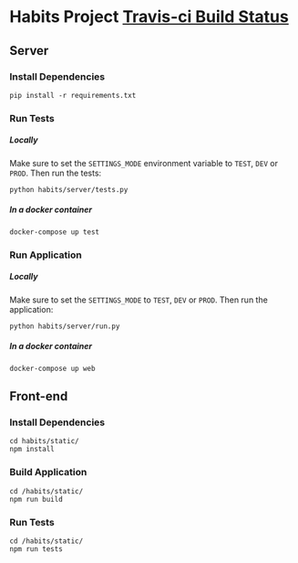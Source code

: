 # Habits Project [Travis-ci Build Status](https://travis-ci.org/RFmin/habits.svg?branch=master)

## Server

### Install Dependencies

`pip install -r requirements.txt`

### Run Tests

##### Locally

Make sure to set the `SETTINGS_MODE` environment variable to `TEST`, `DEV` or `PROD`.
Then run the tests:

`python habits/server/tests.py`

##### In a docker container

`docker-compose up test`

### Run Application

##### Locally

Make sure to set the `SETTINGS_MODE` to `TEST`, `DEV` or `PROD`.
Then run the application:

`python habits/server/run.py`

##### In a docker container

`docker-compose up web`

## Front-end

### Install Dependencies

```
cd habits/static/
npm install
```

### Build Application

```
cd /habits/static/
npm run build
```

### Run Tests

```
cd /habits/static/
npm run tests
```

